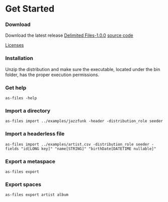 # Get Started

### Download

Download the latest release <a href="{{site.TDT.site_url}}/nexus/service/local/artifact/maven/redirect?r=snapshots&amp;g=com.tibco.as.io&amp;a=as-files&amp;v=1.0.0-SNAPSHOT&amp;e=zip&amp;c=distribution" target="_blank" class="btn btn-primary">Delimited Files-1.0.0</a>
<a href="https://github.com/TIBCOSoftware/as-tools/tree/master/as-files" target="_blank" class="btn btn-primary">source code</a>

<a href="https://raw.githubusercontent.com/TIBCOSoftware/as-tools/master/as-files/LICENSE.txt?token=7562719__eyJzY29wZSI6IlJhd0Jsb2I6VElCQ09Tb2Z0d2FyZS9hcy10b29scy9tYXN0ZXIvYXMtZmlsZXMvTElDRU5TRS50eHQiLCJleHBpcmVzIjoxNDAxODMyNTgxfQ%3D%3D--8ac9647123b316eb2031cd0326a25890184e3da2" target="_blank">Licenses</a>

### Installation

Unzip the distribution and make sure the executable, located under the bin folder, has the proper execution permissions.

### Get help

	as-files -help

### Import a directory

	as-files import ../examples/jazzfunk -header -distribution_role seeder

### Import a headerless file 

	as-files import ../examples/artist.csv -distribution_role seeder -fields "id[LONG key]" "name[STRING]" "birthDate[DATETIME nullable]"

### Export a metaspace

	as-files export

### Export spaces

	as-files export artist album
